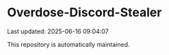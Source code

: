 # Overdose-Discord-Stealer

Last updated: 2025-06-16 09:04:07

This repository is automatically maintained.
